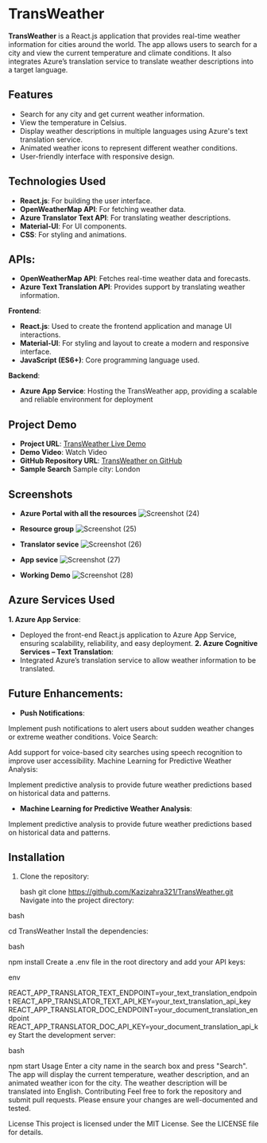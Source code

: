 # TransWeather

**TransWeather** is a React.js application that provides real-time weather information for cities around the world. The app allows users to search for a city and view the current temperature and climate conditions. It also integrates Azure’s translation service to translate weather descriptions into a target language.

## Features

- Search for any city and get current weather information.
- View the temperature in Celsius.
- Display weather descriptions in multiple languages using Azure's text translation service.
- Animated weather icons to represent different weather conditions.
- User-friendly interface with responsive design.

## Technologies Used

- **React.js**: For building the user interface.
- **OpenWeatherMap API**: For fetching weather data.
- **Azure Translator Text API**: For translating weather descriptions.
- **Material-UI**: For UI components.
- **CSS**: For styling and animations.
 
## APIs:
- **OpenWeatherMap API**: Fetches real-time weather data and forecasts.
- **Azure Text Translation API**: Provides support by translating weather information.

**Frontend**:
- **React.js**: Used to create the frontend application and manage UI interactions.
- **Material-UI**: For styling and layout to create a modern and responsive interface.
- **JavaScript (ES6+)**: Core programming language used.

**Backend**:
- **Azure App Service**: Hosting the TransWeather app, providing a scalable and reliable environment for deployment

## Project Demo
- **Project URL**: [TransWeather Live Demo](https://transweather-chbfhfbfeuaegefj.centralindia-01.azurewebsites.net/)
- **Demo Video**: Watch Video
- **GitHub Repository URL**: [TransWeather on GitHub](https://github.com/Kazizahra321/TransWeather)
- **Sample Search**
   Sample city: London
## Screenshots

- **Azure Portal with all the resources**
![Screenshot (24)](https://github.com/user-attachments/assets/b72bc90d-dcfa-4712-a924-e6db5b13aff4)

- **Resource group**
![Screenshot (25)](https://github.com/user-attachments/assets/07fc715b-ec35-46aa-b999-c8aca7c897e2)

- **Translator sevice**
![Screenshot (26)](https://github.com/user-attachments/assets/22877824-83d9-4182-a23d-82b11959600a)

- **App sevice**
![Screenshot (27)](https://github.com/user-attachments/assets/31b3a75a-0eb9-4e7c-8fcf-d13ede04a023)

- **Working Demo**
![Screenshot (28)](https://github.com/user-attachments/assets/da2a2d03-8ace-472e-ab77-9fe3a5801851)

## Azure Services Used
**1. Azure App Service**:
- Deployed the front-end React.js application to Azure App Service, ensuring scalability, reliability, and easy deployment.
**2. Azure Cognitive Services – Text Translation**:
- Integrated Azure’s translation service to allow weather information to be translated.

## Future Enhancements:

- **Push Notifications**:

Implement push notifications to alert users about sudden weather changes or extreme weather conditions.
Voice Search:

Add support for voice-based city searches using speech recognition to improve user accessibility.
Machine Learning for Predictive Weather Analysis:

Implement predictive analysis to provide future weather predictions based on historical data and patterns.

- **Machine Learning for Predictive Weather Analysis**:

Implement predictive analysis to provide future weather predictions based on historical data and patterns.

## Installation

1. Clone the repository:

   bash
   git clone https://github.com/Kazizahra321/TransWeather.git
Navigate into the project directory:

bash

cd TransWeather
Install the dependencies:

bash

npm install
Create a .env file in the root directory and add your API keys:

env

REACT_APP_TRANSLATOR_TEXT_ENDPOINT=your_text_translation_endpoint
REACT_APP_TRANSLATOR_TEXT_API_KEY=your_text_translation_api_key
REACT_APP_TRANSLATOR_DOC_ENDPOINT=your_document_translation_endpoint
REACT_APP_TRANSLATOR_DOC_API_KEY=your_document_translation_api_key
Start the development server:

bash

npm start
Usage
Enter a city name in the search box and press "Search".
The app will display the current temperature, weather description, and an animated weather icon for the city.
The weather description will be translated into English.
Contributing
Feel free to fork the repository and submit pull requests. Please ensure your changes are well-documented and tested.

License
This project is licensed under the MIT License. See the LICENSE file for details.
